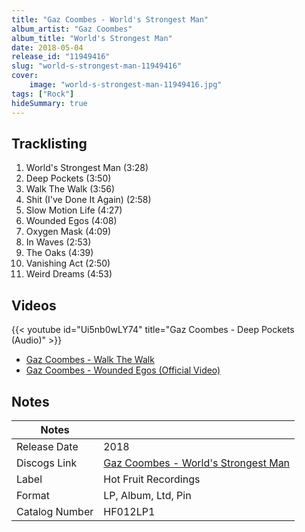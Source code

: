 ```yaml
---
title: "Gaz Coombes - World's Strongest Man"
album_artist: "Gaz Coombes"
album_title: "World's Strongest Man"
date: 2018-05-04
release_id: "11949416"
slug: "world-s-strongest-man-11949416"
cover:
    image: "world-s-strongest-man-11949416.jpg"
tags: ["Rock"]
hideSummary: true
---
```


## Tracklisting
1. World's Strongest Man (3:28)
2. Deep Pockets (3:50)
3. Walk The Walk (3:56)
4. Shit (I've Done It Again) (2:58)
5. Slow Motion Life (4:27)
6. Wounded Egos (4:08)
7. Oxygen Mask (4:09)
8. In Waves (2:53)
9. The Oaks (4:39)
10. Vanishing Act (2:50)
11. Weird Dreams (4:53)

## Videos
{{< youtube id="Ui5nb0wLY74" title="Gaz Coombes - Deep Pockets (Audio)" >}}
- [Gaz Coombes - Walk The Walk](https://www.youtube.com/watch?v=lh9zLxqsX1E)
- [Gaz Coombes - Wounded Egos (Official Video)](https://www.youtube.com/watch?v=kn_qMEo8RD0)

## Notes

| Notes          |             |
| ---------------| ----------- |
| Release Date   | 2018 |
| Discogs Link   | [Gaz Coombes - World's Strongest Man](https://www.discogs.com/release/11949416) |
| Label          | Hot Fruit Recordings |
| Format         | LP, Album, Ltd, Pin |
| Catalog Number | HF012LP1 |

